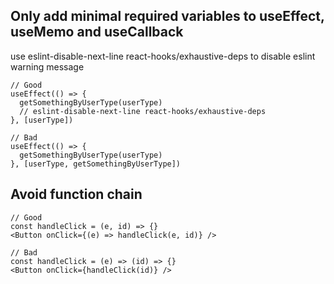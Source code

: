 ## Only add minimal required variables to useEffect, useMemo and useCallback

use eslint-disable-next-line react-hooks/exhaustive-deps to disable eslint warning message
```
// Good
useEffect(() => {
  getSomethingByUserType(userType)
  // eslint-disable-next-line react-hooks/exhaustive-deps
}, [userType])

// Bad
useEffect(() => {
  getSomethingByUserType(userType)
}, [userType, getSomethingByUserType])
```

## Avoid function chain

```
// Good
const handleClick = (e, id) => {}
<Button onClick={(e) => handleClick(e, id)} />

// Bad
const handleClick = (e) => (id) => {}
<Button onClick={handleClick(id)} />
```